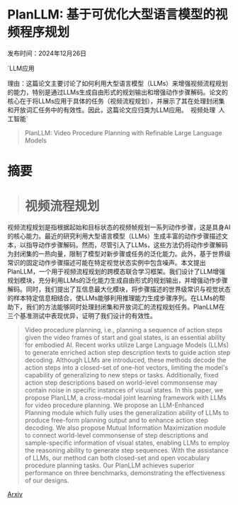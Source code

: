 # PlanLLM: 基于可优化大型语言模型的视频程序规划

发布时间：2024年12月26日

`LLM应用

理由：这篇论文主要讨论了如何利用大型语言模型（LLMs）来增强视频流程规划的能力，特别是通过LLMs生成自由形式的规划输出和增强动作步骤解码。论文的核心在于将LLMs应用于具体的任务（视频流程规划），并展示了其在处理封闭集和开放词汇任务中的有效性。因此，这篇论文应归类为LLM应用。` `视频处理` `人工智能`

> PlanLLM: Video Procedure Planning with Refinable Large Language Models

# 摘要

> # 视频流程规划
视频流程规划是指根据起始和目标状态的视频帧规划一系列动作步骤，这是具身AI的核心能力。最近的研究利用大型语言模型（LLMs）生成丰富的动作步骤描述文本，以指导动作步骤解码。然而，尽管引入了LLMs，这些方法仍将动作步骤解码为封闭集的一热向量，限制了模型对新步骤或任务的泛化能力。此外，基于世界级常识的固定动作步骤描述可能在特定视觉状态实例中包含噪声。本文提出PlanLLM，一个用于视频流程规划的跨模态联合学习框架。我们设计了LLM增强规划模块，充分利用LLMs的泛化能力生成自由形式的规划输出，并增强动作步骤解码。同时，我们提出了互信息最大化模块，将步骤描述的世界级常识与视觉状态的样本特定信息相结合，使LLMs能够利用推理能力生成步骤序列。在LLMs的帮助下，我们的方法能够同时处理封闭集和开放词汇的流程规划任务。PlanLLM在三个基准测试中表现优异，证明了我们设计的有效性。

> Video procedure planning, i.e., planning a sequence of action steps given the video frames of start and goal states, is an essential ability for embodied AI. Recent works utilize Large Language Models (LLMs) to generate enriched action step description texts to guide action step decoding. Although LLMs are introduced, these methods decode the action steps into a closed-set of one-hot vectors, limiting the model's capability of generalizing to new steps or tasks. Additionally, fixed action step descriptions based on world-level commonsense may contain noise in specific instances of visual states. In this paper, we propose PlanLLM, a cross-modal joint learning framework with LLMs for video procedure planning. We propose an LLM-Enhanced Planning module which fully uses the generalization ability of LLMs to produce free-form planning output and to enhance action step decoding. We also propose Mutual Information Maximization module to connect world-level commonsense of step descriptions and sample-specific information of visual states, enabling LLMs to employ the reasoning ability to generate step sequences. With the assistance of LLMs, our method can both closed-set and open vocabulary procedure planning tasks. Our PlanLLM achieves superior performance on three benchmarks, demonstrating the effectiveness of our designs.

[Arxiv](https://arxiv.org/abs/2412.19139)